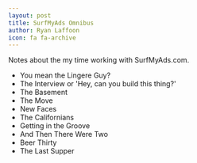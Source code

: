 ```yaml
---
layout: post
title: SurfMyAds Omnibus
author: Ryan Laffoon
icon: fa fa-archive
---
```

Notes about the my time working with SurfMyAds.com.

* You mean the Lingere Guy?
* The Interview or 'Hey, can you build this thing?'
* The Basement
* The Move
* New Faces
* The Californians
* Getting in the Groove
* And Then There Were Two
* Beer Thirty
* The Last Supper
